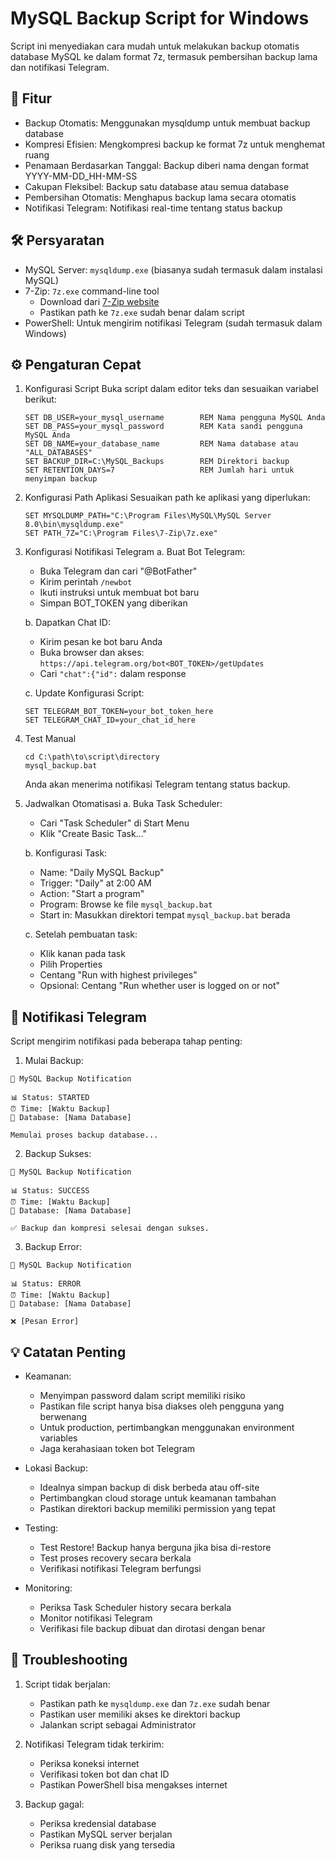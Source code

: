 # MySQL Backup Script for Windows

Script ini menyediakan cara mudah untuk melakukan backup otomatis database MySQL ke dalam format 7z, termasuk pembersihan backup lama dan notifikasi Telegram.

## 🚀 Fitur

- Backup Otomatis: Menggunakan mysqldump untuk membuat backup database
- Kompresi Efisien: Mengkompresi backup ke format 7z untuk menghemat ruang
- Penamaan Berdasarkan Tanggal: Backup diberi nama dengan format YYYY-MM-DD_HH-MM-SS
- Cakupan Fleksibel: Backup satu database atau semua database
- Pembersihan Otomatis: Menghapus backup lama secara otomatis
- Notifikasi Telegram: Notifikasi real-time tentang status backup

## 🛠️ Persyaratan

- MySQL Server: `mysqldump.exe` (biasanya sudah termasuk dalam instalasi MySQL)
- 7-Zip: `7z.exe` command-line tool
  - Download dari [7-Zip website](https://7-zip.org/)
  - Pastikan path ke `7z.exe` sudah benar dalam script
- PowerShell: Untuk mengirim notifikasi Telegram (sudah termasuk dalam Windows)

## ⚙️ Pengaturan Cepat

1. Konfigurasi Script
   Buka script dalam editor teks dan sesuaikan variabel berikut:
   ```batch
   SET DB_USER=your_mysql_username        REM Nama pengguna MySQL Anda
   SET DB_PASS=your_mysql_password        REM Kata sandi pengguna MySQL Anda
   SET DB_NAME=your_database_name         REM Nama database atau "ALL_DATABASES"
   SET BACKUP_DIR=C:\MySQL_Backups        REM Direktori backup
   SET RETENTION_DAYS=7                   REM Jumlah hari untuk menyimpan backup
   ```

2. Konfigurasi Path Aplikasi
   Sesuaikan path ke aplikasi yang diperlukan:
   ```batch
   SET MYSQLDUMP_PATH="C:\Program Files\MySQL\MySQL Server 8.0\bin\mysqldump.exe"
   SET PATH_7Z="C:\Program Files\7-Zip\7z.exe"
   ```

3. Konfigurasi Notifikasi Telegram
   a. Buat Bot Telegram:
      - Buka Telegram dan cari "@BotFather"
      - Kirim perintah `/newbot`
      - Ikuti instruksi untuk membuat bot baru
      - Simpan BOT_TOKEN yang diberikan

   b. Dapatkan Chat ID:
      - Kirim pesan ke bot baru Anda
      - Buka browser dan akses: `https://api.telegram.org/bot<BOT_TOKEN>/getUpdates`
      - Cari `"chat":{"id":` dalam response

   c. Update Konfigurasi Script:
      ```batch
      SET TELEGRAM_BOT_TOKEN=your_bot_token_here
      SET TELEGRAM_CHAT_ID=your_chat_id_here
      ```

4. Test Manual
   ```batch
   cd C:\path\to\script\directory
   mysql_backup.bat
   ```
   Anda akan menerima notifikasi Telegram tentang status backup.

5. Jadwalkan Otomatisasi
   a. Buka Task Scheduler:
      - Cari "Task Scheduler" di Start Menu
      - Klik "Create Basic Task..."

   b. Konfigurasi Task:
      - Name: "Daily MySQL Backup"
      - Trigger: "Daily" at 2:00 AM
      - Action: "Start a program"
      - Program: Browse ke file `mysql_backup.bat`
      - Start in: Masukkan direktori tempat `mysql_backup.bat` berada

   c. Setelah pembuatan task:
      - Klik kanan pada task
      - Pilih Properties
      - Centang "Run with highest privileges"
      - Opsional: Centang "Run whether user is logged on or not"

## 📱 Notifikasi Telegram

Script mengirim notifikasi pada beberapa tahap penting:

1. Mulai Backup:
```
🔔 MySQL Backup Notification

📊 Status: STARTED
⏰ Time: [Waktu Backup]
📁 Database: [Nama Database]

Memulai proses backup database...
```

2. Backup Sukses:
```
🔔 MySQL Backup Notification

📊 Status: SUCCESS
⏰ Time: [Waktu Backup]
📁 Database: [Nama Database]

✅ Backup dan kompresi selesai dengan sukses.
```

3. Backup Error:
```
🔔 MySQL Backup Notification

📊 Status: ERROR
⏰ Time: [Waktu Backup]
📁 Database: [Nama Database]

❌ [Pesan Error]
```

## 💡 Catatan Penting

- Keamanan:
  - Menyimpan password dalam script memiliki risiko
  - Pastikan file script hanya bisa diakses oleh pengguna yang berwenang
  - Untuk production, pertimbangkan menggunakan environment variables
  - Jaga kerahasiaan token bot Telegram

- Lokasi Backup:
  - Idealnya simpan backup di disk berbeda atau off-site
  - Pertimbangkan cloud storage untuk keamanan tambahan
  - Pastikan direktori backup memiliki permission yang tepat

- Testing:
  - Test Restore! Backup hanya berguna jika bisa di-restore
  - Test proses recovery secara berkala
  - Verifikasi notifikasi Telegram berfungsi

- Monitoring:
  - Periksa Task Scheduler history secara berkala
  - Monitor notifikasi Telegram
  - Verifikasi file backup dibuat dan dirotasi dengan benar

## 🔧 Troubleshooting

1. Script tidak berjalan:
   - Pastikan path ke `mysqldump.exe` dan `7z.exe` sudah benar
   - Pastikan user memiliki akses ke direktori backup
   - Jalankan script sebagai Administrator

2. Notifikasi Telegram tidak terkirim:
   - Periksa koneksi internet
   - Verifikasi token bot dan chat ID
   - Pastikan PowerShell bisa mengakses internet

3. Backup gagal:
   - Periksa kredensial database
   - Pastikan MySQL server berjalan
   - Periksa ruang disk yang tersedia
